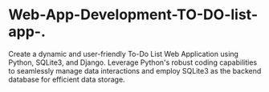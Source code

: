 # Web-App-Development-TO-DO-list-app-.
 Create a dynamic and user-friendly To-Do List Web Application using Python, SQLite3, and Django. Leverage Python's robust coding capabilities to seamlessly manage data interactions and employ SQLite3 as the backend database for efficient data storage. 
